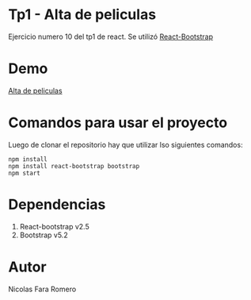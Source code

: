# Tp1 - Alta de peliculas

Ejercicio numero 10 del tp1 de react. Se utilizó [React-Bootstrap](https://react-bootstrap.github.io/)

# Demo

[Alta de peliculas](https://tp1-ej10-react.netlify.app)

# Comandos para usar el proyecto

Luego de clonar el repositorio hay que utilizar lso siguientes comandos:

```
npm install
npm install react-bootstrap bootstrap
npm start 
```

# Dependencias

1. React-bootstrap v2.5
2. Bootstrap v5.2

# Autor

Nicolas Fara Romero